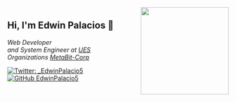 <img align='right' src="https://i.ibb.co/wSwCfbf/pngwave.png" width="200">
<h2> Hi, I'm Edwin Palacios 👋</h2>
<p><em>Web Developer</br> 
and System Engineer at <a href="https://www.ues.edu.sv/">UES</a> </br>
Organizations <a href="https://github.com/MetaBIT-Corp">MetaBit-Corp</a>
</em></p>

[![Twitter: _EdwinPalacio5](https://img.shields.io/twitter/follow/_EdwinPalacio5?style=social)](https://twitter.com/_EdwinPalacio5)
[![GitHub EdwinPalacio5](https://img.shields.io/github/followers/EdwinPalacio5?style=social)](https://github.com/EdwinPalacio5)

<!--
**EdwinPalacio5/EdwinPalacio5** is a ✨ _special_ ✨ repository because its `README.md` (this file) appears on your GitHub profile.
Here are some ideas to get you started:

- 🔭 I’m currently working on ...
- 🌱 I’m currently learning ...
- 👯 I’m looking to collaborate on ...
- 🤔 I’m looking for help with ...
- 💬 Ask me about ...
- 📫 How to reach me: ...
- 😄 Pronouns: ...
- ⚡ Fun fact: ...
-->
